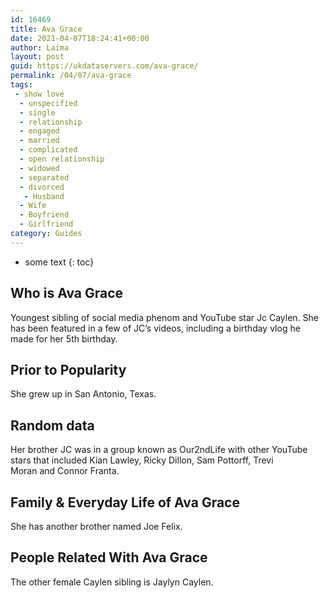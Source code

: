 ```yaml
---
id: 16469
title: Ava Grace
date: 2021-04-07T18:24:41+00:00
author: Laima
layout: post
guid: https://ukdataservers.com/ava-grace/
permalink: /04/07/ava-grace
tags:
 - show love
  - unspecified
  - single
  - relationship
  - engaged
  - married
  - complicated
  - open relationship
  - widowed
  - separated
  - divorced
   - Husband
  - Wife
  - Boyfriend
  - Girlfriend
category: Guides
---
```


* some text
{: toc}


## Who is Ava Grace
                  
                  
                  
Youngest sibling of social media phenom and YouTube star Jc Caylen. She has been featured in a few of JC&#8217;s videos, including a birthday vlog he made for her 5th birthday.
                  
              
            
              
            
                
                
                
## Prior to Popularity
                  
                  
                  
She grew up in San Antonio, Texas.
                  
              
            
              
            
                
                
                
## Random data
                  
                  
                  
Her brother JC was in a group known as Our2ndLife with other YouTube stars that included Kian Lawley, Ricky Dillon, Sam Pottorff, Trevi Moran and Connor Franta.
                  
              
            
              
            
                
                
                
## Family & Everyday Life of Ava Grace
                  
                  
                  
She has another brother named Joe Felix.
                  
              
            
              
            
                
                
                
## People Related With Ava Grace
                  
                  
                  
The other female Caylen sibling is Jaylyn Caylen.
                  
              
            
              
            
                
              
            
              
              
            
            
              
            
          
          
          